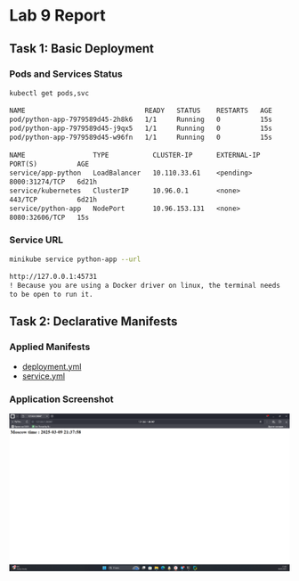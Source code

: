 # Lab 9 Report

## Task 1: Basic Deployment

### Pods and Services Status
```bash
kubectl get pods,svc
```

```
NAME                              READY   STATUS    RESTARTS   AGE
pod/python-app-7979589d45-2h8k6   1/1     Running   0          15s
pod/python-app-7979589d45-j9qx5   1/1     Running   0          15s
pod/python-app-7979589d45-w96fn   1/1     Running   0          15s

NAME                 TYPE           CLUSTER-IP      EXTERNAL-IP   PORT(S)          AGE
service/app-python   LoadBalancer   10.110.33.61    <pending>     8000:31274/TCP   6d21h
service/kubernetes   ClusterIP      10.96.0.1       <none>        443/TCP          6d21h
service/python-app   NodePort       10.96.153.131   <none>        8080:32606/TCP   15s
```

### Service URL
```bash
minikube service python-app --url
```

```
http://127.0.0.1:45731
! Because you are using a Docker driver on linux, the terminal needs to be open to run it.
```

## Task 2: Declarative Manifests

### Applied Manifests
- [deployment.yml](deployment.yml)
- [service.yml](service.yml)

### Application Screenshot
![App Screenshot](app_screenshot.png)